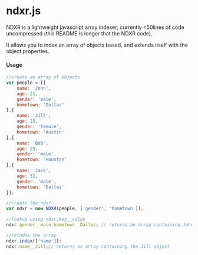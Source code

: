 # ndxr.js
NDXR is a lightweight javascript array indexer; currently <50lines of code uncompressed (this README is longer that the NDXR code).

It allows you to index an array of objects based, and extends itself with the object properties.

#### Usage

````javascript
//create an array of objects
var people = [{
    name: 'John',
    age: 21,
    gender: 'male',
    hometown: 'Dallas'
},{
    name: 'Jill',
    age: 25,
    gender: 'female',
    hometown: 'Austin'
},{
    name: 'Bob',
    age: 29,
    gender: 'male',
    hometown: 'Houston'
},{
    name: 'Jack',
    age: 32,
    gender: 'male',
    hometown: 'Dallas'
}];

//create the ndxr
var ndxr = new NDXR(people, ['gender', 'hometown']);

//lookup using ndxr.key__value
ndxr.gender__male.hometown__Dallas; // returns an array containing John and Jack objects

//reindex the array
ndxr.index(['name']);
ndxr.name__Jill;// returns an array containing the Jill object
````
